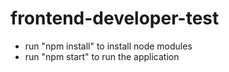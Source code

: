 # frontend-developer-test

- run "npm install" to install node modules
- run "npm start" to run the application
